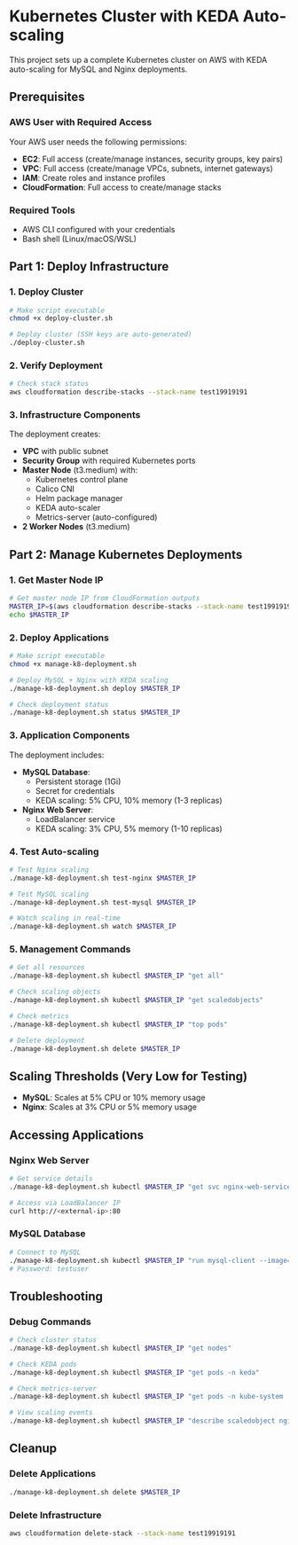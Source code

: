 # Kubernetes Cluster with KEDA Auto-scaling

This project sets up a complete Kubernetes cluster on AWS with KEDA auto-scaling for MySQL and Nginx deployments.

## Prerequisites

### AWS User with Required Access
Your AWS user needs the following permissions:
- **EC2**: Full access (create/manage instances, security groups, key pairs)
- **VPC**: Full access (create/manage VPCs, subnets, internet gateways)
- **IAM**: Create roles and instance profiles
- **CloudFormation**: Full access to create/manage stacks

### Required Tools
- AWS CLI configured with your credentials
- Bash shell (Linux/macOS/WSL)

## Part 1: Deploy Infrastructure

### 1. Deploy Cluster
```bash
# Make script executable
chmod +x deploy-cluster.sh

# Deploy cluster (SSH keys are auto-generated)
./deploy-cluster.sh
```

### 2. Verify Deployment
```bash
# Check stack status
aws cloudformation describe-stacks --stack-name test19919191
```

### 3. Infrastructure Components
The deployment creates:
- **VPC** with public subnet
- **Security Group** with required Kubernetes ports
- **Master Node** (t3.medium) with:
  - Kubernetes control plane
  - Calico CNI
  - Helm package manager
  - KEDA auto-scaler
  - Metrics-server (auto-configured)
- **2 Worker Nodes** (t3.medium)

## Part 2: Manage Kubernetes Deployments

### 1. Get Master Node IP
```bash
# Get master node IP from CloudFormation outputs
MASTER_IP=$(aws cloudformation describe-stacks --stack-name test19919191 --query 'Stacks[0].Outputs[?OutputKey==`MasterNodePublicIP`].OutputValue' --output text)
echo $MASTER_IP
```

### 2. Deploy Applications
```bash
# Make script executable
chmod +x manage-k8-deployment.sh

# Deploy MySQL + Nginx with KEDA scaling
./manage-k8-deployment.sh deploy $MASTER_IP

# Check deployment status
./manage-k8-deployment.sh status $MASTER_IP
```

### 3. Application Components
The deployment includes:
- **MySQL Database**:
  - Persistent storage (1Gi)
  - Secret for credentials
  - KEDA scaling: 5% CPU, 10% memory (1-3 replicas)
- **Nginx Web Server**:
  - LoadBalancer service
  - KEDA scaling: 3% CPU, 5% memory (1-10 replicas)

### 4. Test Auto-scaling
```bash
# Test Nginx scaling
./manage-k8-deployment.sh test-nginx $MASTER_IP

# Test MySQL scaling
./manage-k8-deployment.sh test-mysql $MASTER_IP

# Watch scaling in real-time
./manage-k8-deployment.sh watch $MASTER_IP
```

### 5. Management Commands
```bash
# Get all resources
./manage-k8-deployment.sh kubectl $MASTER_IP "get all"

# Check scaling objects
./manage-k8-deployment.sh kubectl $MASTER_IP "get scaledobjects"

# Check metrics
./manage-k8-deployment.sh kubectl $MASTER_IP "top pods"

# Delete deployment
./manage-k8-deployment.sh delete $MASTER_IP
```

## Scaling Thresholds (Very Low for Testing)
- **MySQL**: Scales at 5% CPU or 10% memory usage
- **Nginx**: Scales at 3% CPU or 5% memory usage

## Accessing Applications

### Nginx Web Server
```bash
# Get service details
./manage-k8-deployment.sh kubectl $MASTER_IP "get svc nginx-web-service"

# Access via LoadBalancer IP
curl http://<external-ip>:80
```

### MySQL Database
```bash
# Connect to MySQL
./manage-k8-deployment.sh kubectl $MASTER_IP "run mysql-client --image=mysql:8.0 -it --rm --restart=Never -- mysql -h mysql-db-service -u testuser -p"
# Password: testuser
```

## Troubleshooting

### Debug Commands
```bash
# Check cluster status
./manage-k8-deployment.sh kubectl $MASTER_IP "get nodes"

# Check KEDA pods
./manage-k8-deployment.sh kubectl $MASTER_IP "get pods -n keda"

# Check metrics-server
./manage-k8-deployment.sh kubectl $MASTER_IP "get pods -n kube-system | grep metrics"

# View scaling events
./manage-k8-deployment.sh kubectl $MASTER_IP "describe scaledobject nginx-web-scaler"
```

## Cleanup

### Delete Applications
```bash
./manage-k8-deployment.sh delete $MASTER_IP
```

### Delete Infrastructure
```bash
aws cloudformation delete-stack --stack-name test19919191
```
